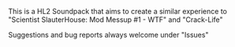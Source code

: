 This is a HL2 Soundpack that aims to create a similar experience to "Scientist SlauterHouse: Mod Messup #1 - WTF" and "Crack-Life"

Suggestions and bug reports always welcome under "Issues"

